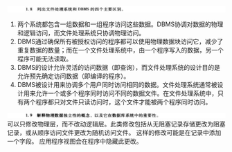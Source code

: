 ![avatar](1.8.png)
1. 两个系统都包含一组数据和一组程序访问这些数据。DBMS协调对数据的物理和逻辑访问，而文件处理系统只协调物理访问。
2. DBMS通过确保所有被授权访问的程序都可以使用物理数据块访问它，减少了重复数据的数量；而在一个文件处理系统中，由一个程序写入的数据，另一个程序可能无法读取。
3. DBMS的设计允许灵活的访问数据（即查询），而文件处理系统的设计目的是允许预先确定访问数据（即编译的程序）。
4. DBMS被设计用来协调多个用户同时访问相同的数据。文件处理系统通常被设计用来允许一个或多个程序同时访问不同的数据文件。在文件处理系统中，只有两个程序都只对文件只读访问时，这个文件才能被两个程序同时访问。

![avatar](1.9.png)
可以只修改物理层，而不改动逻辑层。此类修改包括从无阻塞记录存储更改为阻塞记录，或从顺序访问文件更改为随机访问文件。 这样的修改可能是在记录中添加一个字段。 应用程序视图会在程序中隐藏此更改。